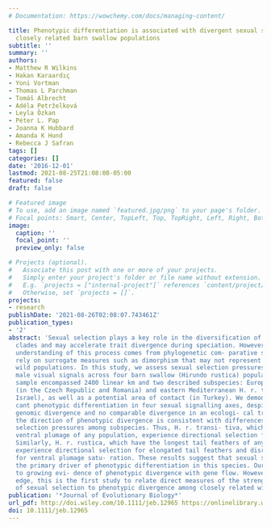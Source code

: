 ```yaml
---
# Documentation: https://wowchemy.com/docs/managing-content/

title: Phenotypic differentiation is associated with divergent sexual selection among
  closely related barn swallow populations
subtitle: ''
summary: ''
authors:
- Matthew R Wilkins
- Hakan Karaardıç
- Yoni Vortman
- Thomas L Parchman
- Tomáš Albrecht
- Adéla Petrželková
- Leyla Özkan
- Péter L. Pap
- Joanna K Hubbard
- Amanda K Hund
- Rebecca J Safran
tags: []
categories: []
date: '2016-12-01'
lastmod: 2021-08-25T21:08:08-05:00
featured: false
draft: false

# Featured image
# To use, add an image named `featured.jpg/png` to your page's folder.
# Focal points: Smart, Center, TopLeft, Top, TopRight, Left, Right, BottomLeft, Bottom, BottomRight.
image:
  caption: ''
  focal_point: ''
  preview_only: false

# Projects (optional).
#   Associate this post with one or more of your projects.
#   Simply enter your project's folder or file name without extension.
#   E.g. `projects = ["internal-project"]` references `content/project/deep-learning/index.md`.
#   Otherwise, set `projects = []`.
projects: 
- research
publishDate: '2021-08-26T02:08:07.743461Z'
publication_types:
- '2'
abstract: 'Sexual selection plays a key role in the diversification of numerous animal
  clades and may accelerate trait divergence during speciation. However, much of our
  understanding of this process comes from phylogenetic com- parative studies, which
  rely on surrogate measures such as dimorphism that may not represent selection in
  wild populations. In this study, we assess sexual selection pressures for multiple
  male visual signals across four barn swallow (Hirundo rustica) populations. Our
  sample encompassed 2400 linear km and two described subspecies: European H. r. rustica
  (in the Czech Republic and Romania) and eastern Mediterranean H. r. transitiva (in
  Israel), as well as a potential area of contact (in Turkey). We demonstrate signifi-
  cant phenotypic differentiation in four sexual signalling axes, despite very low-level
  genomic divergence and no comparable divergence in an ecologi- cal trait. Moreover,
  the direction of phenotypic divergence is consistent with differences in sexual
  selection pressures among subspecies. Thus, H. r. transi- tiva, which have the darkest
  ventral plumage of any population, experience directional selection for darker plumage.
  Similarly, H. r. rustica, which have the longest tail feathers of any population,
  experience directional selection for elongated tail feathers and disruptive selection
  for ventral plumage satu- ration. These results suggest that sexual selection is
  the primary driver of phenotypic differentiation in this species. Our findings add
  to growing evi- dence of phenotypic divergence with gene flow. However, to our knowl-
  edge, this is the first study to relate direct measures of the strength and targets
  of sexual selection to phenotypic divergence among closely related wild populations.'
publication: '*Journal of Evolutionary Biology*'
url_pdf: http://doi.wiley.com/10.1111/jeb.12965 https://onlinelibrary.wiley.com/doi/10.1111/jeb.12965
doi: 10.1111/jeb.12965
---
```

